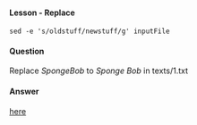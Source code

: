 #### Lesson - Replace

```Shell
sed -e 's/oldstuff/newstuff/g' inputFile
```

#### Question

Replace *SpongeBob* to *Sponge Bob* in texts/1.txt

#### Answer

[here](../../answers/1/1.md)
